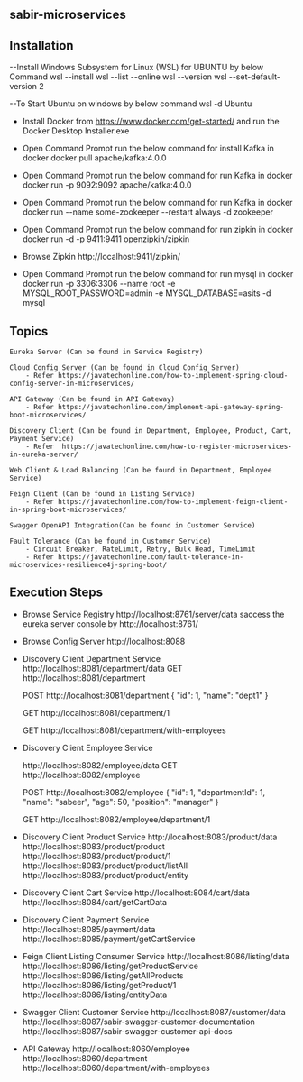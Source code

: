 sabir-microservices
-----------------------

Installation
------------

--Install Windows Subsystem for Linux (WSL) for UBUNTU by below Command
	wsl --install
	wsl --list --online
	wsl --version
	wsl --set-default-version 2
	
--To Start Ubuntu on windows by below command
	wsl -d Ubuntu
	
- Install Docker from https://www.docker.com/get-started/ and run the Docker Desktop Installer.exe

- Open Command Prompt run the below command for install Kafka in docker	
	docker pull apache/kafka:4.0.0

- Open Command Prompt run the below command for run Kafka in docker	
	docker run -p 9092:9092 apache/kafka:4.0.0

- Open Command Prompt run the below command for run Kafka in docker	
	docker run --name some-zookeeper --restart always -d zookeeper


- Open Command Prompt run the below command for run zipkin in docker
	docker run -d -p 9411:9411 openzipkin/zipkin
	
- Browse Zipkin http://localhost:9411/zipkin/

- Open Command Prompt run the below command for run mysql in docker
  docker run -p 3306:3306 --name root -e MYSQL_ROOT_PASSWORD=admin -e MYSQL_DATABASE=asits -d mysql


Topics
------
	Eureka Server (Can be found in Service Registry)
	
	Cloud Config Server (Can be found in Cloud Config Server)
		- Refer https://javatechonline.com/how-to-implement-spring-cloud-config-server-in-microservices/
	
	API Gateway (Can be found in API Gateway)
		- Refer https://javatechonline.com/implement-api-gateway-spring-boot-microservices/
		
	Discovery Client (Can be found in Department, Employee, Product, Cart, Payment Service)
		- Refer  https://javatechonline.com/how-to-register-microservices-in-eureka-server/
		
	Web Client & Load Balancing (Can be found in Department, Employee Service)
	
	Feign Client (Can be found in Listing Service)
		- Refer https://javatechonline.com/how-to-implement-feign-client-in-spring-boot-microservices/
	
	Swagger OpenAPI Integration(Can be found in Customer Service)
	
	Fault Tolerance (Can be found in Customer Service)
		- Circuit Breaker, RateLimit, Retry, Bulk Head, TimeLimit
		- Refer https://javatechonline.com/fault-tolerance-in-microservices-resilience4j-spring-boot/
	
	
	


Execution Steps
----------------
- Browse Service Registry
	http://localhost:8761/server/data
	saccess the eureka server console by http://localhost:8761/


- Browse Config Server http://localhost:8088


- Discovery Client Department Service
	http://localhost:8081/department/data
	GET http://localhost:8081/department
	
	POST http://localhost:8081/department
	{
		"id": 1,
		"name": "dept1"
	}
	
	GET http://localhost:8081/department/1
	
	GET http://localhost:8081/department/with-employees

- Discovery Client Employee Service

	http://localhost:8082/employee/data
	GET http://localhost:8082/employee
	
	POST http://localhost:8082/employee
	{
		"id": 1,
		"departmentId": 1,
		"name": "sabeer",
		"age": 50,
		"position": "manager"
	}

	GET http://localhost:8082/employee/department/1

- Discovery Client Product Service
	http://localhost:8083/product/data
	http://localhost:8083/product/product
	http://localhost:8083/product/product/1
	http://localhost:8083/product/product/listAll
	http://localhost:8083/product/product/entity


- Discovery Client Cart Service 
	http://localhost:8084/cart/data
	http://localhost:8084/cart/getCartData


- Discovery Client Payment Service  
	http://localhost:8085/payment/data
	http://localhost:8085/payment/getCartService


- Feign Client Listing Consumer Service
	http://localhost:8086/listing/data
	http://localhost:8086/listing/getProductService
	http://localhost:8086/listing/getAllProducts
	http://localhost:8086/listing/getProduct/1
	http://localhost:8086/listing/entityData


- Swagger Client Customer Service 
	http://localhost:8087/customer/data
	http://localhost:8087/sabir-swagger-customer-documentation
	http://localhost:8087/sabir-swagger-customer-api-docs

- API Gateway
	http://localhost:8060/employee
	http://localhost:8060/department
	http://localhost:8060/department/with-employees
	


